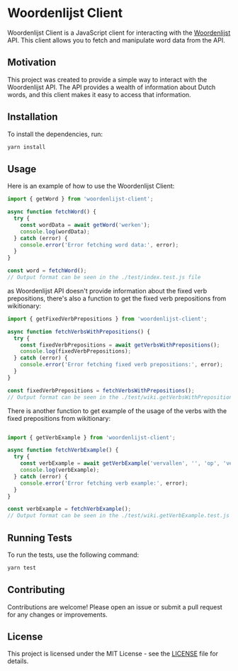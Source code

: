 # Woordenlijst Client
Woordenlijst Client is a JavaScript client for interacting with the [Woordenlijst](https://woordenlijst.org/) API. This client allows you to fetch and manipulate word data from the API.


## Motivation
This project was created to provide a simple way to interact with the Woordenlijst API. The API provides a wealth of information about Dutch words, and this client makes it easy to access that information.

## Installation
To install the dependencies, run:

```sh
yarn install
```

## Usage
Here is an example of how to use the Woordenlijst Client:

```javascript
import { getWord } from 'woordenlijst-client';

async function fetchWord() {
  try {
    const wordData = await getWord('werken');
    console.log(wordData);
  } catch (error) {
    console.error('Error fetching word data:', error);
  }
}

const word = fetchWord();
// Output format can be seen in the ./test/index.test.js file
```

as Woordenlijst API doesn't provide information about the fixed verb prepositions, there's also a function to get the fixed verb prepositions from wikitionary:

```javascript
import { getFixedVerbPrepositions } from 'woordenlijst-client';

async function fetchVerbsWithPrepositions() {
  try {
    const fixedVerbPrepositions = await getVerbsWithPrepositions();
    console.log(fixedVerbPrepositions);
  } catch (error) {
    console.error('Error fetching fixed verb prepositions:', error);
  }
}

const fixedVerbPrepositions = fetchVerbsWithPrepositions();
// Output format can be seen in the ./test/wiki.getVerbsWithPrepositions.test.js file
```

There is another function to get example of the usage of the verbs with the fixed prepositions from wikitionary:

```javascript

import { getVerbExample } from 'woordenlijst-client';

async function fetchVerbExample() {
  try {
    const verbExample = await getVerbExample('vervallen', '', 'op', 'vervallen op');
    console.log(verbExample);
  } catch (error) {
    console.error('Error fetching verb example:', error);
  }
}

const verbExample = fetchVerbExample();
// Output format can be seen in the ./test/wiki.getVerbExample.test.js file
```

## Running Tests
To run the tests, use the following command:

```sh
yarn test
```

## Contributing
Contributions are welcome! Please open an issue or submit a pull request for any changes or improvements.

## License
This project is licensed under the MIT License - see the [LICENSE](LICENSE) file for details.